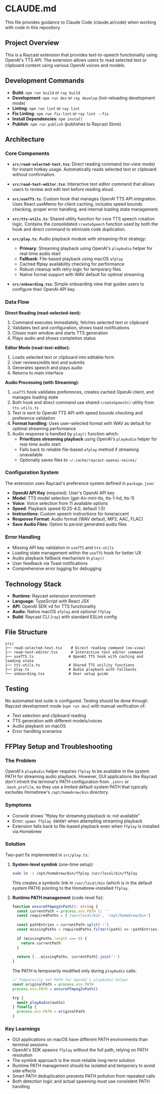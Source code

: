 # CLAUDE.md

This file provides guidance to Claude Code (claude.ai/code) when working with code in this repository.

## Project Overview

This is a Raycast extension that provides text-to-speech functionality using OpenAI's TTS API. The extension allows users to read selected text or clipboard content using various OpenAI voices and models.

## Development Commands

- **Build**: `npm run build` or `ray build`
- **Development**: `npm run dev` or `ray develop` (hot-reloading development mode)
- **Linting**: `npm run lint` or `ray lint`
- **Fix Linting**: `npm run fix-lint` or `ray lint --fix`
- **Install Dependencies**: `npm install`
- **Publish**: `npm run publish` (publishes to Raycast Store)

## Architecture

### Core Components

- **`src/read-selected-text.tsx`**: Direct reading command (no-view mode) for instant hotkey usage. Automatically reads selected text or clipboard without confirmation.

- **`src/read-text-editor.tsx`**: Interactive text editor command that allows users to review and edit text before reading aloud.

- **`src/useTTS.ts`**: Custom hook that manages OpenAI TTS API integration. Uses React.useMemo for client caching, includes speed bounds checking, proper error handling, and internal loading state management.

- **`src/tts-utils.ts`**: Shared utility function for core TTS speech creation logic. Contains the consolidated `createSpeech` function used by both the hook and direct command to eliminate code duplication.

- **`src/play.ts`**: Audio playback module with streaming-first strategy:
  - **Primary**: Streaming playback using OpenAI's `playAudio` helper for real-time audio start
  - **Fallback**: File-based playback using macOS `afplay`
  - Cached ffplay availability checking for performance
  - Robust cleanup with retry logic for temporary files
  - Native format support with WAV default for optimal streaming

- **`src/onboarding.tsx`**: Simple onboarding view that guides users to configure their OpenAI API key.

### Data Flow

**Direct Reading (read-selected-text):**
1. Command executes immediately, fetches selected text or clipboard
2. Validates text and configuration, shows toast notifications
3. Closes main window and starts TTS generation
4. Plays audio and shows completion status

**Editor Mode (read-text-editor):**
1. Loads selected text or clipboard into editable form
2. User reviews/edits text and submits
3. Generates speech and plays audio
4. Returns to main interface

**Audio Processing (with Streaming):**
1. `useTTS` hook validates preferences, creates cached OpenAI client, and manages loading state
2. Both hook and direct command use shared `createSpeech()` utility from `tts-utils.ts`
3. Text is sent to OpenAI TTS API with speed bounds checking and preference validation
4. **Format handling**: Uses user-selected format with WAV as default for optimal streaming performance
5. Audio response is handled by `play()` function which:
   - **Prioritizes streaming playback** using OpenAI's `playAudio` helper for real-time audio start
   - Falls back to reliable file-based `afplay` method if streaming unavailable
   - Optionally saves files to `~/.cache/raycast-openai-voices/`

### Configuration System

The extension uses Raycast's preference system defined in `package.json`:
- **OpenAI API Key** (required): User's OpenAI API key
- **Model**: TTS model selection (gpt-4o-mini-tts, tts-1-hd, tts-1)
- **Voice**: Voice selection from 11 available options
- **Speed**: Playback speed (0.25-4.0, default 1.5)
- **Instructions**: Custom speech instructions for tone/accent
- **Response Format**: Audio format (WAV default, MP3, AAC, FLAC)
- **Save Audio Files**: Option to persist generated audio files

### Error Handling

- Missing API key validation in `useTTS` and `tts-utils`
- Loading state management within the `useTTS` hook for better UX
- Audio playback fallback mechanism in `play()`
- User feedback via Toast notifications
- Comprehensive error logging for debugging

## Technology Stack

- **Runtime**: Raycast extension environment
- **Language**: TypeScript with React JSX
- **API**: OpenAI SDK v4 for TTS functionality
- **Audio**: Native macOS `afplay` and optional `ffplay`
- **Build**: Raycast CLI (`ray`) with standard ESLint config

## File Structure

```
src/
├── read-selected-text.tsx    # Direct reading command (no-view)
├── read-text-editor.tsx      # Interactive text editor command
├── useTTS.ts                # OpenAI TTS hook with caching and loading state
├── tts-utils.ts             # Shared TTS utility functions
├── play.ts                  # Audio playback with fallbacks
└── onboarding.tsx           # User setup guide
```

## Testing

No automated test suite is configured. Testing should be done through Raycast development mode (`npm run dev`) with manual verification of:
- Text selection and clipboard reading
- TTS generation with different models/voices
- Audio playback on macOS
- Error handling scenarios

## FFPlay Setup and Troubleshooting

### The Problem
OpenAI's `playAudio` helper requires `ffplay` to be available in the system PATH for streaming audio playback. However, GUI applications like Raycast don't inherit the terminal's PATH configuration from `.zshrc` or `.bash_profile`, so they use a limited default system PATH that typically excludes Homebrew's `/opt/homebrew/bin` directory.

### Symptoms
- Console shows "ffplay for streaming playback is: not available"
- Error: `spawn ffplay ENOENT` when attempting streaming playback
- Extension falls back to file-based playback even when `ffplay` is installed via Homebrew

### Solution
Two-part fix implemented in `src/play.ts`:

1. **System-level symlink** (one-time setup):
   ```bash
   sudo ln -s /opt/homebrew/bin/ffplay /usr/local/bin/ffplay
   ```
   This creates a symbolic link in `/usr/local/bin` (which is in the default system PATH) pointing to the Homebrew-installed `ffplay`.

2. **Runtime PATH management** (code-level fix):
   ```typescript
   function ensureFFmpegInPath(): string {
     const currentPath = process.env.PATH || ''
     const requiredPaths = ['/usr/local/bin', '/opt/homebrew/bin']
     
     const pathEntries = currentPath.split(':')
     const missingPaths = requiredPaths.filter((path) => !pathEntries.includes(path))
     
     if (missingPaths.length === 0) {
       return currentPath
     }
     
     return [...missingPaths, currentPath].join(':')
   }
   ```
   
   The PATH is temporarily modified only during `playAudio` calls:
   ```typescript
   // Temporarily set PATH for OpenAI's playAudio helper
   const originalPath = process.env.PATH
   process.env.PATH = ensureFFmpegInPath()
   
   try {
     await playAudio(audio)
   } finally {
     process.env.PATH = originalPath
   }
   ```

### Key Learnings
- GUI applications on macOS have different PATH environments than terminal sessions
- OpenAI's SDK spawns `ffplay` without the full path, relying on PATH resolution
- The symlink approach is the most reliable long-term solution
- Runtime PATH management should be isolated and temporary to avoid side effects
- Smart PATH deduplication prevents PATH pollution from repeated calls
- Both detection logic and actual spawning must use consistent PATH handling